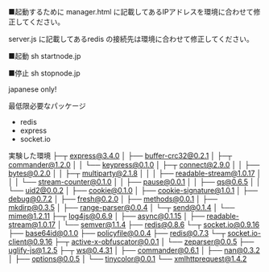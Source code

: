 ■起動するために
manager.html に記載してあるIPアドレスを環境に合わせて修正してください。

server.js に記載してあるredis の接続先は環境に合わせて修正してください。

■起動
sh startnode.jp

■停止
sh stopnode.jp

japanese only!

最低限必要なパッケージ
- redis
- express
- socket.io

実験した環境
├─┬ express@3.4.0
│ ├── buffer-crc32@0.2.1
│ ├─┬ commander@1.2.0
│ │ └── keypress@0.1.0
│ ├─┬ connect@2.9.0
│ │ ├── bytes@0.2.0
│ │ ├─┬ multiparty@2.1.8
│ │ │ ├── readable-stream@1.0.17
│ │ │ └── stream-counter@0.1.0
│ │ ├── pause@0.0.1
│ │ ├── qs@0.6.5
│ │ └── uid2@0.0.2
│ ├── cookie@0.1.0
│ ├── cookie-signature@1.0.1
│ ├── debug@0.7.2
│ ├── fresh@0.2.0
│ ├── methods@0.0.1
│ ├── mkdirp@0.3.5
│ ├── range-parser@0.0.4
│ └─┬ send@0.1.4
│   └── mime@1.2.11
├─┬ log4js@0.6.9
│ ├── async@0.1.15
│ ├── readable-stream@1.0.17
│ └── semver@1.1.4
├── redis@0.8.6
└─┬ socket.io@0.9.16
  ├── base64id@0.1.0
  ├── policyfile@0.0.4
  ├── redis@0.7.3
  └─┬ socket.io-client@0.9.16
    ├─┬ active-x-obfuscator@0.0.1
    │ └── zeparser@0.0.5
    ├── uglify-js@1.2.5
    ├─┬ ws@0.4.31
    │ ├── commander@0.6.1
    │ ├── nan@0.3.2
    │ ├── options@0.0.5
    │ └── tinycolor@0.0.1
    └── xmlhttprequest@1.4.2

